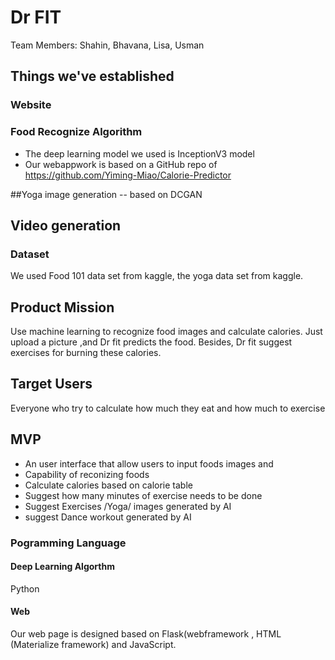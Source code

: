 # Dr FIT
Team Members: Shahin, Bhavana, Lisa, Usman



## Things we've established
### Website


### Food Recognize Algorithm
- The deep learning model we used is InceptionV3 model
- Our webappwork is based on a GitHub repo of https://github.com/Yiming-Miao/Calorie-Predictor

##Yoga image generation
-- based on DCGAN

## Video generation

### Dataset
We used Food 101 data set from kaggle, the yoga data set from kaggle.

## Product Mission
Use machine learning to recognize food images and calculate calories. Just upload a picture ,and Dr fit predicts the food. Besides, Dr fit suggest exercises for burning these calories.

## Target Users
Everyone who try to calculate how much they eat and how much to exercise

## MVP
- An user interface that allow users to input foods images and 
- Capability of reconizing foods
- Calculate calories based on calorie table
- Suggest how many minutes of exercise needs to be done
- Suggest Exercises /Yoga/ images generated by AI
- suggest Dance workout generated by AI


### Pogramming Language
#### Deep Learning Algorthm
Python 
#### Web
Our web page is designed based on Flask(webframework , HTML (Materialize framework) and JavaScript.

